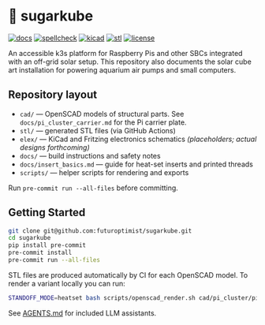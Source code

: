 # 🍧 sugarkube

[![docs](https://github.com/futuroptimist/sugarkube/actions/workflows/docs.yml/badge.svg?branch=main)](https://github.com/futuroptimist/sugarkube/actions/workflows/docs.yml)
[![spellcheck](https://github.com/futuroptimist/sugarkube/actions/workflows/spellcheck.yml/badge.svg?branch=main)](https://github.com/futuroptimist/sugarkube/actions/workflows/spellcheck.yml)
[![kicad](https://github.com/futuroptimist/sugarkube/actions/workflows/kicad-export.yml/badge.svg?branch=main)](https://github.com/futuroptimist/sugarkube/actions/workflows/kicad-export.yml)
[![stl](https://github.com/futuroptimist/sugarkube/actions/workflows/scad-to-stl.yml/badge.svg?branch=main)](https://github.com/futuroptimist/sugarkube/actions/workflows/scad-to-stl.yml)
[![license](https://img.shields.io/github/license/futuroptimist/sugarkube)](LICENSE)

An accessible k3s platform for Raspberry Pis and other SBCs integrated with an off-grid solar setup.  This repository also documents the solar cube art installation for powering aquarium air pumps and small computers.

## Repository layout

- `cad/` — OpenSCAD models of structural parts.  See `docs/pi_cluster_carrier.md` for the Pi carrier plate.
- `stl/` — generated STL files (via GitHub Actions)
- `elex/` — KiCad and Fritzing electronics schematics *(placeholders; actual designs forthcoming)*
- `docs/` — build instructions and safety notes
- `docs/insert_basics.md` — guide for heat-set inserts and printed threads
- `scripts/` — helper scripts for rendering and exports

Run `pre-commit run --all-files` before committing.

## Getting Started

```bash
git clone git@github.com:futuroptimist/sugarkube.git
cd sugarkube
pip install pre-commit
pre-commit install
pre-commit run --all-files
```

STL files are produced automatically by CI for each OpenSCAD model. To render
a variant locally you can run:

```bash
STANDOFF_MODE=heatset bash scripts/openscad_render.sh cad/pi_cluster/pi5_triple_carrier_rot45.scad
```

See [AGENTS.md](AGENTS.md) for included LLM assistants.
